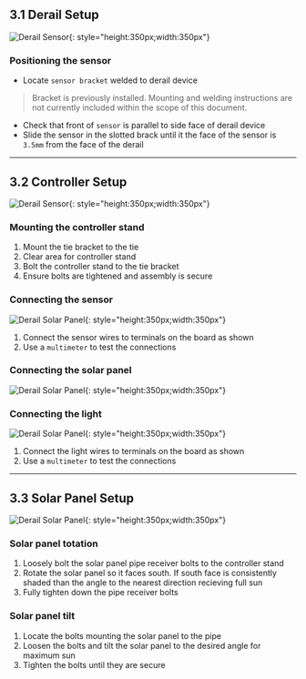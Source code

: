 ## 3.1 Derail Setup

![Derail Sensor](assets/derail_sensor.jpg){: style="height:350px;width:350px"}

### Positioning the sensor

* Locate `sensor bracket` welded to derail device

> Bracket is previously installed. Mounting and welding instructions are not currently included within the scope of this document.

* Check that front of `sensor` is parallel to side face of derail device
* Slide the sensor in the slotted brack until it the face of the sensor is `3.5mm` from the face of the derail

---

## 3.2 Controller Setup

![Derail Sensor](assets/derail_housing.jpg){: style="height:350px;width:350px"}

### Mounting the controller stand

1. Mount the tie bracket to the tie
2. Clear area for controller stand
3. Bolt the controller stand to the tie bracket
4. Ensure bolts are tightened and assembly is secure

### Connecting the sensor

![Derail Solar Panel](assets/derail_board.jpg){: style="height:350px;width:350px"}

1. Connect the sensor wires to terminals on the board as shown
2. Use a `multimeter` to test the connections

### Connecting the solar panel

![Derail Solar Panel](assets/solar_control.jpg){: style="height:350px;width:350px"}

### Connecting the light

![Derail Solar Panel](assets/derail_wire.jpg){: style="height:350px;width:350px"}

1. Connect the light wires to terminals on the board as shown
2. Use a `multimeter` to test the connections

---

## 3.3 Solar Panel Setup

![Derail Solar Panel](assets/solar_adjust.jpg){: style="height:350px;width:350px"}

### Solar panel totation

1. Loosely bolt the solar panel pipe receiver bolts to the controller stand
2. Rotate the solar panel so it faces south. If south face is consistently shaded than the angle to the nearest direction recieving full sun
3. Fully tighten down the pipe receiver bolts

### Solar panel tilt

1. Locate the bolts mounting the solar panel to the pipe
2. Loosen the bolts and tilt the solar panel to the desired angle for maximum sun
3. Tighten the bolts until they are secure
